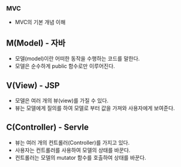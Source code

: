 ### MVC
- MVC의 기본 개념 이해
## M(Model) - 자바
- 모델(model)이란 어떠한 동작을 수행하는 코드를 말한다.
- 모델은 순수하게 public 함수로만 이루어진다.
## V(View) - JSP
- 모델은 여러 개의 뷰(view)를 가질 수 있다.
- 뷰는 모델에게 질의를 하여 모델로 부터 값을 가져와 사용자에게 보여준다.
## C(Controller) - Servle
- 뷰는 여러 개의 컨트롤러(Controller)를 가지고 있다.
- 사용자는 컨트롤러를 사용하여 모델의 상태를 바꾼다.
- 컨트롤러는 모델의 mutator 함수를 호출하여 상태를 바꾼다.
